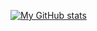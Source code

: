 [![My GitHub stats](https://github-readme-stats.vercel.app/api?username=shahnazi2002&theme=react&custom_title&hide=prs,issues,contribs&show_icons=true)](https://github.com/anuraghazra/github-readme-stats)
